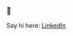### 👋

Say hi here: [LinkedIn](https://www.linkedin.com/in/harkamaljit)



<!--
<img align="left" alt="Some stats" src="https://github-readme-stats.vercel.app/api?username=harkamalsi&show_icons=true&hide_border=true&hide=issues,stars&count_private=true" />
-->

<!--
**harkamalsi/harkamalsi** is a ✨ _special_ ✨ repository because its `README.md` (this file) appears on your GitHub profile.

Here are some ideas to get you started:

- 🔭 I’m currently working on ...
- 🌱 I’m currently learning ...
- 👯 I’m looking to collaborate on ...
- 🤔 I’m looking for help with ...
- 💬 Ask me about ...
- 📫 How to reach me: ...
- 😄 Pronouns: ...
- ⚡ Fun fact: ...
-->
